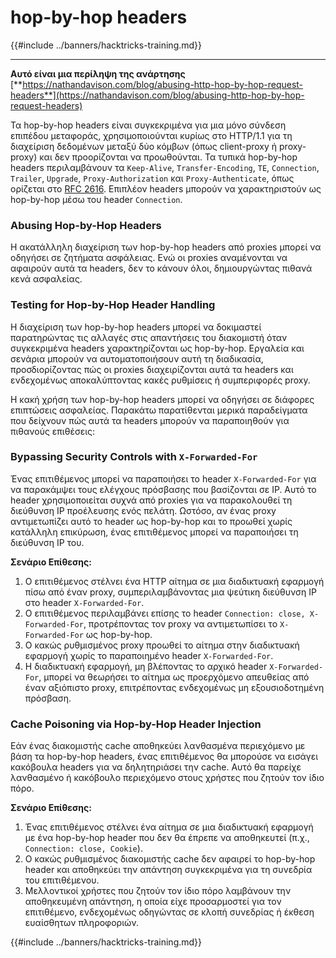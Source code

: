 # hop-by-hop headers

{{#include ../banners/hacktricks-training.md}}

---

**Αυτό είναι μια περίληψη της ανάρτησης** [**https://nathandavison.com/blog/abusing-http-hop-by-hop-request-headers**](https://nathandavison.com/blog/abusing-http-hop-by-hop-request-headers)

Τα hop-by-hop headers είναι συγκεκριμένα για μια μόνο σύνδεση επιπέδου μεταφοράς, χρησιμοποιούνται κυρίως στο HTTP/1.1 για τη διαχείριση δεδομένων μεταξύ δύο κόμβων (όπως client-proxy ή proxy-proxy) και δεν προορίζονται να προωθούνται. Τα τυπικά hop-by-hop headers περιλαμβάνουν τα `Keep-Alive`, `Transfer-Encoding`, `TE`, `Connection`, `Trailer`, `Upgrade`, `Proxy-Authorization` και `Proxy-Authenticate`, όπως ορίζεται στο [RFC 2616](https://tools.ietf.org/html/rfc2616#section-13.5.1). Επιπλέον headers μπορούν να χαρακτηριστούν ως hop-by-hop μέσω του header `Connection`.

### Abusing Hop-by-Hop Headers

Η ακατάλληλη διαχείριση των hop-by-hop headers από proxies μπορεί να οδηγήσει σε ζητήματα ασφάλειας. Ενώ οι proxies αναμένονται να αφαιρούν αυτά τα headers, δεν το κάνουν όλοι, δημιουργώντας πιθανά κενά ασφαλείας.

### Testing for Hop-by-Hop Header Handling

Η διαχείριση των hop-by-hop headers μπορεί να δοκιμαστεί παρατηρώντας τις αλλαγές στις απαντήσεις του διακομιστή όταν συγκεκριμένα headers χαρακτηρίζονται ως hop-by-hop. Εργαλεία και σενάρια μπορούν να αυτοματοποιήσουν αυτή τη διαδικασία, προσδιορίζοντας πώς οι proxies διαχειρίζονται αυτά τα headers και ενδεχομένως αποκαλύπτοντας κακές ρυθμίσεις ή συμπεριφορές proxy.

Η κακή χρήση των hop-by-hop headers μπορεί να οδηγήσει σε διάφορες επιπτώσεις ασφαλείας. Παρακάτω παρατίθενται μερικά παραδείγματα που δείχνουν πώς αυτά τα headers μπορούν να παραποιηθούν για πιθανούς επιθέσεις:

### Bypassing Security Controls with `X-Forwarded-For`

Ένας επιτιθέμενος μπορεί να παραποιήσει το header `X-Forwarded-For` για να παρακάμψει τους ελέγχους πρόσβασης που βασίζονται σε IP. Αυτό το header χρησιμοποιείται συχνά από proxies για να παρακολουθεί τη διεύθυνση IP προέλευσης ενός πελάτη. Ωστόσο, αν ένας proxy αντιμετωπίζει αυτό το header ως hop-by-hop και το προωθεί χωρίς κατάλληλη επικύρωση, ένας επιτιθέμενος μπορεί να παραποιήσει τη διεύθυνση IP του.

**Σενάριο Επίθεσης:**

1. Ο επιτιθέμενος στέλνει ένα HTTP αίτημα σε μια διαδικτυακή εφαρμογή πίσω από έναν proxy, συμπεριλαμβάνοντας μια ψεύτικη διεύθυνση IP στο header `X-Forwarded-For`.
2. Ο επιτιθέμενος περιλαμβάνει επίσης το header `Connection: close, X-Forwarded-For`, προτρέποντας τον proxy να αντιμετωπίσει το `X-Forwarded-For` ως hop-by-hop.
3. Ο κακώς ρυθμισμένος proxy προωθεί το αίτημα στην διαδικτυακή εφαρμογή χωρίς το παραποιημένο header `X-Forwarded-For`.
4. Η διαδικτυακή εφαρμογή, μη βλέποντας το αρχικό header `X-Forwarded-For`, μπορεί να θεωρήσει το αίτημα ως προερχόμενο απευθείας από έναν αξιόπιστο proxy, επιτρέποντας ενδεχομένως μη εξουσιοδοτημένη πρόσβαση.

### Cache Poisoning via Hop-by-Hop Header Injection

Εάν ένας διακομιστής cache αποθηκεύει λανθασμένα περιεχόμενο με βάση τα hop-by-hop headers, ένας επιτιθέμενος θα μπορούσε να εισάγει κακόβουλα headers για να δηλητηριάσει την cache. Αυτό θα παρείχε λανθασμένο ή κακόβουλο περιεχόμενο στους χρήστες που ζητούν τον ίδιο πόρο.

**Σενάριο Επίθεσης:**

1. Ένας επιτιθέμενος στέλνει ένα αίτημα σε μια διαδικτυακή εφαρμογή με ένα hop-by-hop header που δεν θα έπρεπε να αποθηκευτεί (π.χ., `Connection: close, Cookie`).
2. Ο κακώς ρυθμισμένος διακομιστής cache δεν αφαιρεί το hop-by-hop header και αποθηκεύει την απάντηση συγκεκριμένα για τη συνεδρία του επιτιθέμενου.
3. Μελλοντικοί χρήστες που ζητούν τον ίδιο πόρο λαμβάνουν την αποθηκευμένη απάντηση, η οποία είχε προσαρμοστεί για τον επιτιθέμενο, ενδεχομένως οδηγώντας σε κλοπή συνεδρίας ή έκθεση ευαίσθητων πληροφοριών.

{{#include ../banners/hacktricks-training.md}}
